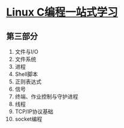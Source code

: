 # [Linux C编程一站式学习](https://akaedu.github.io/book/)

## 第三部分

1. 文件与I/O
2. 文件系统
3. 进程
4. Shell脚本
5. 正则表达式
6. 信号
7. 终端、作业控制与守护进程
8. 线程
9. TCP/IP协议基础
10. socket编程
